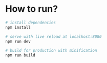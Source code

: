 
# How to run?

``` bash
# install dependencies
npm install

# serve with live reload at localhost:8080
npm run dev

# build for production with minification
npm run build
```
